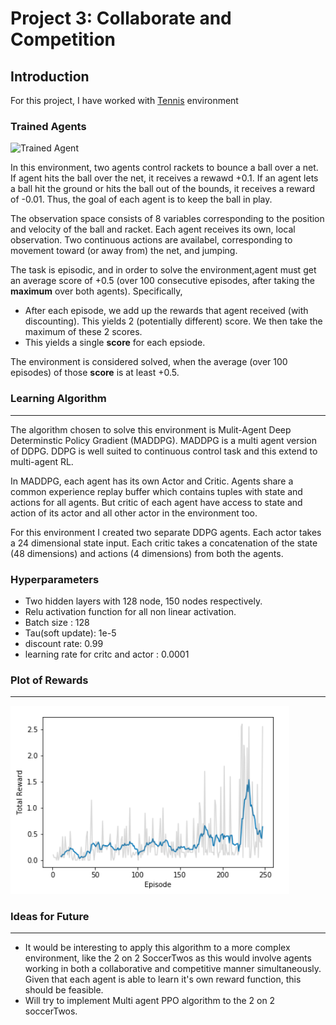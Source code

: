 [//]: # (Image References)
[image1]: https://github.com/unnat5/deep-reinforcement-learning/blob/master/p3_collab-compet/tennis.gif "Trained Agent"
[image2]: https://github.com/unnat5/deep-reinforcement-learning/blob/master/p3_collab-compet/reward_plot.png?raw=true"Reward "Plot"



# Project 3: Collaborate and Competition

## Introduction

For this project, I have worked with [Tennis](ttps://github.com/Unity-Technologies/ml-agents/blob/master/docs/Learning-Environment-Examples.md#tennis) environment 

### Trained Agents
![Trained Agent][image1]


In this environment,  two agents control rackets to bounce a ball over a net. If agent hits the ball over the net, it receives a rewawd +0.1. If an agent lets a ball hit the ground or hits the ball out of the bounds, it receives a reward of -0.01. Thus, the goal of each agent is to keep the ball in play.


The observation space consists of 8 variables corresponding to the position and velocity of the ball and racket. Each agent receives its own, local observation. Two continuous actions are availabel, corresponding to movement toward (or away from) the net, and jumping.


The task is episodic, and in order to solve the environment,agent must get an average score of +0.5 (over 100 consecutive episodes, after taking the **maximum** over both agents). Specifically,

- After each episode, we add up the rewards that agent received (with discounting). This yields 2 (potentially different) score. We then take the maximum of these 2 scores.
- This yields a single **score** for each epsiode.

The environment is considered solved, when the average (over 100 episodes) of those **score** is at least +0.5.


### Learning Algorithm

---

The algorithm chosen to solve this environment is Mulit-Agent Deep Determinstic Policy Gradient (MADDPG). MADDPG is a multi agent version of DDPG. DDPG is well suited to continuous control task and this extend to multi-agent RL.

In MADDPG, each agent has its own Actor and Critic. Agents share a common experience replay buffer which contains tuples with state and actions for all agents. But critic of each agent have access to state and action of its actor and all other actor in the environment too.

For this environment I created two separate DDPG agents. Each actor takes a 24 dimensional state input. Each critic takes a concatenation of the state (48 dimensions) and actions (4 dimensions) from both the agents.

### Hyperparameters
* Two hidden layers with 128 node, 150 nodes respectively.
* Relu activation function for all non linear activation.
* Batch size : 128
* Tau(soft update): 1e-5
* discount rate: 0.99
* learning rate for critc and actor : 0.0001

### Plot of Rewards

---
![Reward Plot][image2]


### Ideas for Future
---
* It would be interesting to apply this algorithm to a more complex environment, like the 2 on 2 SoccerTwos as this would involve agents working in both a collaborative and competitive manner simultaneously. Given that each agent is able to learn it's own reward function, this should be feasible.
* Will try to implement Multi agent PPO algorithm to the 2 on 2 soccerTwos.